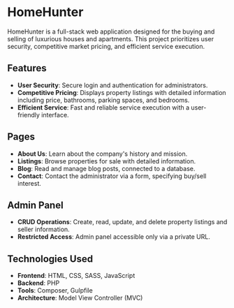 # HomeHunter

HomeHunter is a full-stack web application designed for the buying and selling of luxurious houses and apartments. This project prioritizes user security, competitive market pricing, and efficient service execution.

## Features

- **User Security**: Secure login and authentication for administrators.
- **Competitive Pricing**: Displays property listings with detailed information including price, bathrooms, parking spaces, and bedrooms.
- **Efficient Service**: Fast and reliable service execution with a user-friendly interface.

## Pages

- **About Us**: Learn about the company's history and mission.
- **Listings**: Browse properties for sale with detailed information.
- **Blog**: Read and manage blog posts, connected to a database.
- **Contact**: Contact the administrator via a form, specifying buy/sell interest.

## Admin Panel

- **CRUD Operations**: Create, read, update, and delete property listings and seller information.
- **Restricted Access**: Admin panel accessible only via a private URL.

## Technologies Used

- **Frontend**: HTML, CSS, SASS, JavaScript
- **Backend**: PHP
- **Tools**: Composer, Gulpfile
- **Architecture**: Model View Controller (MVC)
